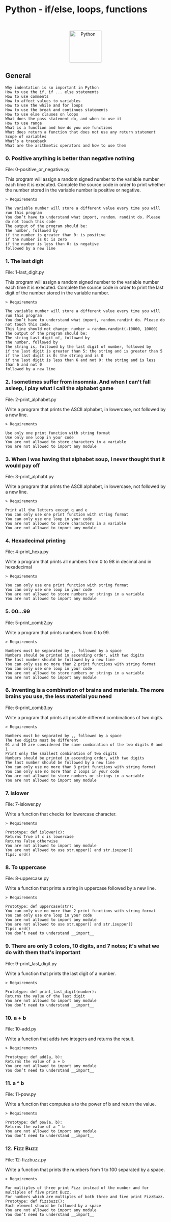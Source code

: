 # Python - if/else, loops, functions

$~$

<p align="center">
<img src="https://github.com/user-attachments/assets/f6a03eee-84c5-4a0d-823c-6aaece96c0fb" alt="Python" width="100"/>
</p>

## General
```
Why indentation is so important in Python
How to use the if, if ... else statements
How to use comments
How to affect values to variables
How to use the while and for loops
How to use the break and continues statements
How to use else clauses on loops
What does the pass statement do, and when to use it
How to use range
What is a function and how do you use functions
What does return a function that does not use any return statement
Scope of variables
What’s a traceback
What are the arithmetic operators and how to use them
```


### 0. Positive anything is better than negative nothing
File: 0-positive_or_negative.py

This program will assign a random signed number to the variable number each time it is executed.
Complete the source code in order to print whether the number stored in the variable number is positive or negative.

```
> Requirements

The variable number will store a different value every time you will run this program
You don’t have to understand what import, random. randint do. Please do not touch this code
The output of the program should be:
The number, followed by
if the number is greater than 0: is positive
if the number is 0: is zero
if the number is less than 0: is negative
followed by a new line
```


### 1. The last digit
File: 1-last_digit.py

This program will assign a random signed number to the variable number each time it is executed.
Complete the source code in order to print the last digit of the number stored in the variable number.

```
> Requirements

The variable number will store a different value every time you will run this program
You don’t have to understand what import, random.randint do. Please do not touch this code.
This line should not change: number = random.randint(-10000, 10000)
The output of the program should be:
The string Last digit of, followed by
the number, followed by
the string is, followed by the last digit of number, followed by
if the last digit is greater than 5: the string and is greater than 5
if the last digit is 0: the string and is 0
if the last digit is less than 6 and not 0: the string and is less than 6 and not 0
followed by a new line
```

### 2. I sometimes suffer from insomnia. And when I can't fall asleep, I play what I call the alphabet game
File: 2-print_alphabet.py

Write a program that prints the ASCII alphabet, in lowercase, not followed by a new line.

```
> Requirements

Use only one print function with string format
Use only one loop in your code
You are not allowed to store characters in a variable
You are not allowed to import any module
```
### 3. When I was having that alphabet soup, I never thought that it would pay off
File: 3-print_alphabt.py

Write a program that prints the ASCII alphabet, in lowercase, not followed by a new line.

```
> Requirements

Print all the letters except q and e
You can only use one print function with string format
You can only use one loop in your code
You are not allowed to store characters in a variable
You are not allowed to import any module
```

### 4. Hexadecimal printing
File: 4-print_hexa.py

Write a program that prints all numbers from 0 to 98 in decimal and in hexadecimal 

```
> Requirements

You can only use one print function with string format
You can only use one loop in your code
You are not allowed to store numbers or strings in a variable
You are not allowed to import any module
```
### 5. 00...99
File: 5-print_comb2.py

Write a program that prints numbers from 0 to 99.

```
> Requirements

Numbers must be separated by ,, followed by a space
Numbers should be printed in ascending order, with two digits
The last number should be followed by a new line
You can only use no more than 2 print functions with string format
You can only use one loop in your code
You are not allowed to store numbers or strings in a variable
You are not allowed to import any module
```

### 6. Inventing is a combination of brains and materials. The more brains you use, the less material you need

File: 6-print_comb3.py

Write a program that prints all possible different combinations of two digits.

```
> Requirements

Numbers must be separated by ,, followed by a space
The two digits must be different
01 and 10 are considered the same combination of the two digits 0 and 1
Print only the smallest combination of two digits
Numbers should be printed in ascending order, with two digits
The last number should be followed by a new line
You can only use no more than 3 print functions with string format
You can only use no more than 2 loops in your code
You are not allowed to store numbers or strings in a variable
You are not allowed to import any module
```

### 7. islower

File: 7-islower.py

Write a function that checks for lowercase character.

```
> Requirements

Prototype: def islower(c):
Returns True if c is lowercase
Returns False otherwise
You are not allowed to import any module
You are not allowed to use str.upper() and str.isupper()
Tips: ord()
```

### 8. To uppercase

File: 8-uppercase.py

Write a function that prints a string in uppercase followed by a new line.

```
> Requirements

Prototype: def uppercase(str):
You can only use no more than 2 print functions with string format
You can only use one loop in your code
You are not allowed to import any module
You are not allowed to use str.upper() and str.isupper()
Tips: ord()
You don’t need to understand __import__
```

### 9. There are only 3 colors, 10 digits, and 7 notes; it's what we do with them that's important

File: 9-print_last_digit.py

Write a function that prints the last digit of a number.

```
> Requirements

Prototype: def print_last_digit(number):
Returns the value of the last digit
You are not allowed to import any module
You don’t need to understand __import__
```

### 10. a + b

File: 10-add.py

Write a function that adds two integers and returns the result.

```
> Requirements

Prototype: def add(a, b):
Returns the value of a + b
You are not allowed to import any module
You don’t need to understand __import__
```

### 11. a ^ b

File: 11-pow.py

Write a function that computes a to the power of b and return the value.

```
> Requirements

Prototype: def pow(a, b):
Returns the value of a ^ b
You are not allowed to import any module
You don’t need to understand __import__
```

### 12. Fizz Buzz

File: 12-fizzbuzz.py

Write a function that prints the numbers from 1 to 100 separated by a space.

```
> Requirements

For multiples of three print Fizz instead of the number and for multiples of five print Buzz.
For numbers which are multiples of both three and five print FizzBuzz.
Prototype: def fizzbuzz():
Each element should be followed by a space
You are not allowed to import any module
You don’t need to understand __import__
```
